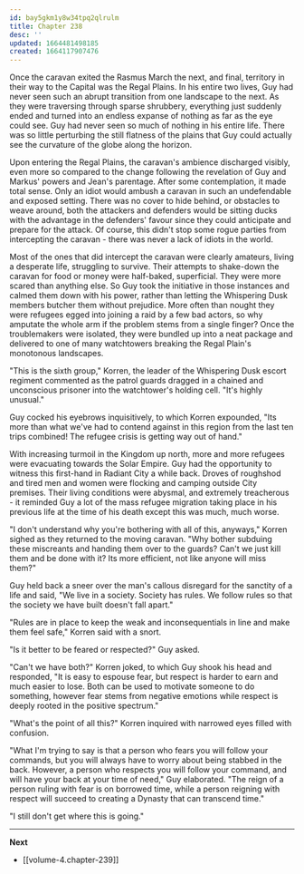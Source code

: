 ```yaml
---
id: bay5gkm1y8w34tpq2qlrulm
title: Chapter 238
desc: ''
updated: 1664481498185
created: 1664117907476
---
```


Once the caravan exited the Rasmus March the next, and final, territory in their way to the Capital was the Regal Plains. In his entire two lives, Guy had never seen such an abrupt transition from one landscape to the next. As they were traversing through sparse shrubbery, everything just suddenly ended and turned into an endless expanse of nothing as far as the eye could see. Guy had never seen so much of nothing in his entire life. There was so little perturbing the still flatness of the plains that Guy could actually see the curvature of the globe along the horizon.

Upon entering the Regal Plains, the caravan's ambience discharged visibly, even more so compared to the change following the revelation of Guy and Markus' powers and Jean's parentage. After some contemplation, it made total sense. Only an idiot would ambush a caravan in such an undefendable and exposed setting. There was no cover to hide behind, or obstacles to weave around, both the attackers and defenders would be sitting ducks with the advantage in the defenders' favour since they could anticipate and prepare for the attack. Of course, this didn't stop some rogue parties from intercepting the caravan - there was never a lack of idiots in the world.

Most of the ones that did intercept the caravan were clearly amateurs, living a desperate life, struggling to survive. Their attempts to shake-down the caravan for food or money were half-baked, superficial. They were more scared than anything else. So Guy took the initiative in those instances and calmed them down with his power, rather than letting the Whispering Dusk members butcher them without prejudice. More often than nought they were refugees egged into joining a raid by a few bad actors, so why amputate the whole arm if the problem stems from a single finger? Once the troublemakers were isolated, they were bundled up into a neat package and delivered to one of many watchtowers breaking the Regal Plain's monotonous landscapes.

"This is the sixth group," Korren, the leader of the Whispering Dusk escort regiment commented as the patrol guards dragged in a chained and unconscious prisoner into the watchtower's holding cell. "It's highly unusual."

Guy cocked his eyebrows inquisitively, to which Korren expounded, "Its more than what we've had to contend against in this region from the last ten trips combined! The refugee crisis is getting way out of hand."

With increasing turmoil in the Kingdom up north, more and more refugees were evacuating towards the Solar Empire. Guy had the opportunity to witness this first-hand in Radiant City a while back. Droves of roughshod and tired men and women were flocking and camping outside City premises. Their living conditions were abysmal, and extremely treacherous - it reminded Guy a lot of the mass refugee migration taking place in his previous life at the time of his death except this was much, much worse.

"I don't understand why you're bothering with all of this, anyways," Korren sighed as they returned to the moving caravan. "Why bother subduing these miscreants and handing them over to the guards? Can't we just kill them and be done with it? Its more efficient, not like anyone will miss them?"

Guy held back a sneer over the man's callous disregard for the sanctity of a life and said, "We live in a society. Society has rules. We follow rules so that the society we have built doesn't fall apart."

"Rules are in place to keep the weak and inconsequentials in line and make them feel safe," Korren said with a snort.

"Is it better to be feared or respected?" Guy asked.

"Can't we have both?" Korren joked, to which Guy shook his head and responded, "It is easy to espouse fear, but respect is harder to earn and much easier to lose. Both can be used to motivate someone to do something, however fear stems from negative emotions while respect is deeply rooted in the positive spectrum."

"What's the point of all this?" Korren inquired with narrowed eyes filled with confusion.

"What I'm trying to say is that a person who fears you will follow your commands, but you will always have to worry about being stabbed in the back. However, a person who respects you will follow your command, and will have your back at your time of need," Guy elaborated. "The reign of a person ruling with fear is on borrowed time, while a person reigning with respect will succeed to creating a Dynasty that can transcend time."

"I still don't get where this is going."

<!-- "A functioning society is built on order. Order is maintained with rules and laws. If enforced in a uniform manner irrespective of a person's background, these rules and laws can ensure that order doesn't crumble to the ground. " -->

____

**Next**
* [[volume-4.chapter-239]]